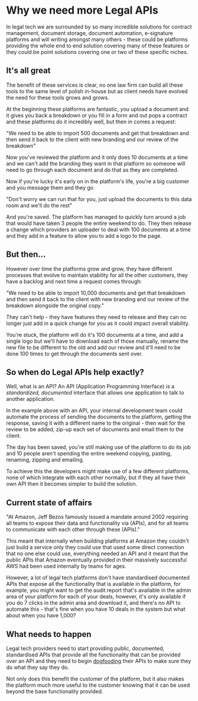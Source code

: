 
# Why we need more Legal APIs

In legal tech we are surrounded by so many incredible solutions for contract management, document storage, document automation, e-signature platforms and will writing amongst many others - these could be platforms providing the whole end to end solution covering many of these features or they could be point solutions covering one or two of these specific niches.

## It's all great

The benefit of these services is clear, no one law firm can build all these tools to the same level of polish in-house but as client needs have evolved the need for these tools grows and grows.

At the beginning these platforms are fantastic, you upload a document and it gives you back a breakdown or you fill in a form and out pops a contract and these platforms do it incredibly well, but then in comes a request:

"We need to be able to import 500 documents and get that breakdown and then send it back to the client with new branding and our review of the breakdown"

Now you've reviewed the platform and it only does 10 documents at a time and we can't add the branding they want in that platform so someone will need to go through each document and do that as they are completed.

Now if you're lucky it's early on in the platform's life, you're a big customer and you message them and they go

"Don't worry we can run that for you, just upload the documents to this data room and we'll do the rest"

And you're saved. The platform has managed to quickly turn around a job that would have taken 3 people the entire weekend to do. They then release a change which providers an uploader to deal with 100 documents at a time and they add in a feature to allow you to add a logo to the page.

## But then...

However over time the platforms grow and grow, they have different processes that evolve to maintain stability for all the other customers, they have a backlog and next time a request comes through:

"We need to be able to import 10,000 documents and get that breakdown and then send it back to the client with new branding and our review of the breakdown alongside the original copy."

They can't help - they have features they need to release and they can no longer just add in a quick change for you as it could impact overall stability.

You're stuck, the platform will do it's 100 documents at a time, and add a single logo but we'll have to download each of those manually, rename the new file to be different to the old and add our review and it'll need to be done 100 times to get through the documents sent over.

## So when do Legal APIs help exactly?

Well, what is an API? An API (Application Programming Interface) is a _standardized, documented_ interface that allows one application to talk to another application.

In the example above with an API, your internal development team could automate the process of sending the documents to the platform, getting the response, saving it with a different name to the original - then wait for the review to be added, zip-up each set of documents and email them to the client.

The day has been saved, you're still making use of the platform to do its job and 10 people aren't spending the entire weekend copying, pasting, renaming,  zipping and emailing.

To achieve this the developers might make use of a few different platforms, none of which integrate with each other normally, but if they all have their own API then it becomes simpler to build the solution.

## Current state of affairs

"At Amazon, Jeff Bezos famously issued a mandate around 2002 requiring all teams to expose their data and functionality via (APIs), and for all teams to communicate with each other through these (APIs)."

This meant that internally when building platforms at Amazon they couldn't just build a service only they could use that used some direct connection that no one else could use, everything needed an API and it meant that the public APIs that Amazon eventually provided in their massively successful AWS had been used internally by teams for ages.

However, a lot of legal tech platforms don't have standardised documented APIs that expose all the functionality that is available in the platform, for example, you might want to get the audit report that's available in the admin area of your platform for each of your deals, however, it's only available if you do 7 clicks in the admin area and download it, and there's no API to automate this - that's fine when you have 10 deals in the system but what about when you have 1,000?

## What needs to happen

Legal tech providers need to start providing public, documented, standardised APIs that provide all the functionality that can be provided over an API and they need to begin [dogfooding](https://deviq.com/practices/dogfooding) their APIs to make sure they do what they say they do.

Not only does this benefit the customer of the platform, but it also makes the platform much more useful to the customer knowing that it can be used beyond the base functionality provided.
